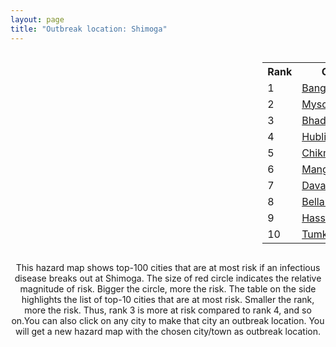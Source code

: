 ```yaml
---
layout: page
title: "Outbreak location: Shimoga"
---
```

<div style="width: 100%; overflow: auto;">
<div style="width: 75%; float: left;">
<div id="mapid">
<script src="https://buda-magenta.github.io/hazard_map/load_map.js"></script>

<script>
var marker_outbreak = L.marker([13.932609, 75.574978],{"autoPan": true}).addTo(map); marker_outbreak.bindTooltip("Shimoga").openTooltip();

var circle_1 = L.circle([12.979120, 77.591300], {"pane": "markerPane", "color": "red", "fill": true, "fillOpacity": 0.2, "fillRule": "evenodd", "lineCap": "round", "lineJoin": "round", "opacity": 1.0, "radius": 160222, "stroke": true, "weight": 3}).addTo(map);
circle_1.bindTooltip("Bangalore<br>rank: 1<br>hazard index: 0.160222")
circle_1.bindPopup('<a href="https://buda-magenta.github.io/hazard_map/Bangalore">Bangalore</a>')

var circle_2 = L.circle([12.305183, 76.655361], {"pane": "markerPane", "color": "red", "fill": true, "fillOpacity": 0.2, "fillRule": "evenodd", "lineCap": "round", "lineJoin": "round", "opacity": 1.0, "radius": 64117, "stroke": true, "weight": 3}).addTo(map);
circle_2.bindTooltip("Mysore<br>rank: 2<br>hazard index: 0.064118")
circle_2.bindPopup('<a href="https://buda-magenta.github.io/hazard_map/Mysore">Mysore</a>')

var circle_3 = L.circle([20.166670, 79.172114], {"pane": "markerPane", "color": "red", "fill": true, "fillOpacity": 0.2, "fillRule": "evenodd", "lineCap": "round", "lineJoin": "round", "opacity": 1.0, "radius": 28551, "stroke": true, "weight": 3}).addTo(map);
circle_3.bindTooltip("Bhadravati<br>rank: 3<br>hazard index: 0.028552")
circle_3.bindPopup('<a href="https://buda-magenta.github.io/hazard_map/Bhadravati">Bhadravati</a>')

var circle_4 = L.circle([15.351838, 75.137985], {"pane": "markerPane", "color": "red", "fill": true, "fillOpacity": 0.2, "fillRule": "evenodd", "lineCap": "round", "lineJoin": "round", "opacity": 1.0, "radius": 25720, "stroke": true, "weight": 3}).addTo(map);
circle_4.bindTooltip("Hubli<br>rank: 4<br>hazard index: 0.025720")
circle_4.bindPopup('<a href="https://buda-magenta.github.io/hazard_map/Hubli">Hubli</a>')

var circle_5 = L.circle([13.318014, 75.773874], {"pane": "markerPane", "color": "red", "fill": true, "fillOpacity": 0.2, "fillRule": "evenodd", "lineCap": "round", "lineJoin": "round", "opacity": 1.0, "radius": 14951, "stroke": true, "weight": 3}).addTo(map);
circle_5.bindTooltip("Chikmagalur<br>rank: 5<br>hazard index: 0.014951")
circle_5.bindPopup('<a href="https://buda-magenta.github.io/hazard_map/Chikmagalur">Chikmagalur</a>')

var circle_6 = L.circle([12.869810, 74.843008], {"pane": "markerPane", "color": "red", "fill": true, "fillOpacity": 0.2, "fillRule": "evenodd", "lineCap": "round", "lineJoin": "round", "opacity": 1.0, "radius": 13210, "stroke": true, "weight": 3}).addTo(map);
circle_6.bindTooltip("Mangalore<br>rank: 6<br>hazard index: 0.013210")
circle_6.bindPopup('<a href="https://buda-magenta.github.io/hazard_map/Mangalore">Mangalore</a>')

var circle_7 = L.circle([14.466127, 75.920636], {"pane": "markerPane", "color": "red", "fill": true, "fillOpacity": 0.2, "fillRule": "evenodd", "lineCap": "round", "lineJoin": "round", "opacity": 1.0, "radius": 11857, "stroke": true, "weight": 3}).addTo(map);
circle_7.bindTooltip("Davanagere<br>rank: 7<br>hazard index: 0.011857")
circle_7.bindPopup('<a href="https://buda-magenta.github.io/hazard_map/Davanagere">Davanagere</a>')

var circle_8 = L.circle([15.143395, 76.919388], {"pane": "markerPane", "color": "red", "fill": true, "fillOpacity": 0.2, "fillRule": "evenodd", "lineCap": "round", "lineJoin": "round", "opacity": 1.0, "radius": 11162, "stroke": true, "weight": 3}).addTo(map);
circle_8.bindTooltip("Bellary<br>rank: 8<br>hazard index: 0.011163")
circle_8.bindPopup('<a href="https://buda-magenta.github.io/hazard_map/Bellary">Bellary</a>')

var circle_9 = L.circle([13.007082, 76.099270], {"pane": "markerPane", "color": "red", "fill": true, "fillOpacity": 0.2, "fillRule": "evenodd", "lineCap": "round", "lineJoin": "round", "opacity": 1.0, "radius": 10132, "stroke": true, "weight": 3}).addTo(map);
circle_9.bindTooltip("Hassan<br>rank: 9<br>hazard index: 0.010132")
circle_9.bindPopup('<a href="https://buda-magenta.github.io/hazard_map/Hassan">Hassan</a>')

var circle_10 = L.circle([13.340077, 77.100621], {"pane": "markerPane", "color": "red", "fill": true, "fillOpacity": 0.2, "fillRule": "evenodd", "lineCap": "round", "lineJoin": "round", "opacity": 1.0, "radius": 8006, "stroke": true, "weight": 3}).addTo(map);
circle_10.bindTooltip("Tumkur<br>rank: 10<br>hazard index: 0.008006")
circle_10.bindPopup('<a href="https://buda-magenta.github.io/hazard_map/Tumkur">Tumkur</a>')

var circle_11 = L.circle([13.341917, 74.747323], {"pane": "markerPane", "color": "red", "fill": true, "fillOpacity": 0.2, "fillRule": "evenodd", "lineCap": "round", "lineJoin": "round", "opacity": 1.0, "radius": 6394, "stroke": true, "weight": 3}).addTo(map);
circle_11.bindTooltip("Udupi<br>rank: 11<br>hazard index: 0.006394")
circle_11.bindPopup('<a href="https://buda-magenta.github.io/hazard_map/Udupi">Udupi</a>')

var circle_12 = L.circle([15.266493, 76.387230], {"pane": "markerPane", "color": "red", "fill": true, "fillOpacity": 0.2, "fillRule": "evenodd", "lineCap": "round", "lineJoin": "round", "opacity": 1.0, "radius": 4479, "stroke": true, "weight": 3}).addTo(map);
circle_12.bindTooltip("Hospet<br>rank: 12<br>hazard index: 0.004479")
circle_12.bindPopup('<a href="https://buda-magenta.github.io/hazard_map/Hospet">Hospet</a>')

var circle_13 = L.circle([13.083694, 80.270186], {"pane": "markerPane", "color": "red", "fill": true, "fillOpacity": 0.2, "fillRule": "evenodd", "lineCap": "round", "lineJoin": "round", "opacity": 1.0, "radius": 3361, "stroke": true, "weight": 3}).addTo(map);
circle_13.bindTooltip("Chennai<br>rank: 13<br>hazard index: 0.003361")
circle_13.bindPopup('<a href="https://buda-magenta.github.io/hazard_map/Chennai">Chennai</a>')

var circle_14 = L.circle([28.651718, 77.221939], {"pane": "markerPane", "color": "red", "fill": true, "fillOpacity": 0.2, "fillRule": "evenodd", "lineCap": "round", "lineJoin": "round", "opacity": 1.0, "radius": 3273, "stroke": true, "weight": 3}).addTo(map);
circle_14.bindTooltip("Delhi<br>rank: 14<br>hazard index: 0.003273")
circle_14.bindPopup('<a href="https://buda-magenta.github.io/hazard_map/Delhi">Delhi</a>')

var circle_15 = L.circle([15.426365, 75.630079], {"pane": "markerPane", "color": "red", "fill": true, "fillOpacity": 0.2, "fillRule": "evenodd", "lineCap": "round", "lineJoin": "round", "opacity": 1.0, "radius": 3178, "stroke": true, "weight": 3}).addTo(map);
circle_15.bindTooltip("Gadag<br>rank: 15<br>hazard index: 0.003178")
circle_15.bindPopup('<a href="https://buda-magenta.github.io/hazard_map/Gadag">Gadag</a>')

var circle_16 = L.circle([19.075990, 72.877393], {"pane": "markerPane", "color": "red", "fill": true, "fillOpacity": 0.2, "fillRule": "evenodd", "lineCap": "round", "lineJoin": "round", "opacity": 1.0, "radius": 2710, "stroke": true, "weight": 3}).addTo(map);
circle_16.bindTooltip("Mumbai<br>rank: 16<br>hazard index: 0.002711")
circle_16.bindPopup('<a href="https://buda-magenta.github.io/hazard_map/Mumbai">Mumbai</a>')

var circle_17 = L.circle([11.664300, 78.146000], {"pane": "markerPane", "color": "red", "fill": true, "fillOpacity": 0.2, "fillRule": "evenodd", "lineCap": "round", "lineJoin": "round", "opacity": 1.0, "radius": 2526, "stroke": true, "weight": 3}).addTo(map);
circle_17.bindTooltip("Salem<br>rank: 17<br>hazard index: 0.002527")
circle_17.bindPopup('<a href="https://buda-magenta.github.io/hazard_map/Salem">Salem</a>')

var circle_18 = L.circle([14.625888, 75.635724], {"pane": "markerPane", "color": "red", "fill": true, "fillOpacity": 0.2, "fillRule": "evenodd", "lineCap": "round", "lineJoin": "round", "opacity": 1.0, "radius": 2517, "stroke": true, "weight": 3}).addTo(map);
circle_18.bindTooltip("Ranibennur<br>rank: 18<br>hazard index: 0.002518")
circle_18.bindPopup('<a href="https://buda-magenta.github.io/hazard_map/Ranibennur">Ranibennur</a>')

var circle_19 = L.circle([17.388786, 78.461065], {"pane": "markerPane", "color": "red", "fill": true, "fillOpacity": 0.2, "fillRule": "evenodd", "lineCap": "round", "lineJoin": "round", "opacity": 1.0, "radius": 2392, "stroke": true, "weight": 3}).addTo(map);
circle_19.bindTooltip("Hyderabad<br>rank: 19<br>hazard index: 0.002392")
circle_19.bindPopup('<a href="https://buda-magenta.github.io/hazard_map/Hyderabad">Hyderabad</a>')

var circle_20 = L.circle([15.431506, 76.532774], {"pane": "markerPane", "color": "red", "fill": true, "fillOpacity": 0.2, "fillRule": "evenodd", "lineCap": "round", "lineJoin": "round", "opacity": 1.0, "radius": 2149, "stroke": true, "weight": 3}).addTo(map);
circle_20.bindTooltip("Gangawati<br>rank: 20<br>hazard index: 0.002149")
circle_20.bindPopup('<a href="https://buda-magenta.github.io/hazard_map/Gangawati">Gangawati</a>')

var circle_21 = L.circle([12.955100, 78.269900], {"pane": "markerPane", "color": "red", "fill": true, "fillOpacity": 0.2, "fillRule": "evenodd", "lineCap": "round", "lineJoin": "round", "opacity": 1.0, "radius": 2035, "stroke": true, "weight": 3}).addTo(map);
circle_21.bindTooltip("Robertson Pet<br>rank: 21<br>hazard index: 0.002036")
circle_21.bindPopup('<a href="https://buda-magenta.github.io/hazard_map/Robertson_Pet">Robertson Pet</a>')

var circle_22 = L.circle([15.857267, 74.506934], {"pane": "markerPane", "color": "red", "fill": true, "fillOpacity": 0.2, "fillRule": "evenodd", "lineCap": "round", "lineJoin": "round", "opacity": 1.0, "radius": 1747, "stroke": true, "weight": 3}).addTo(map);
circle_22.bindTooltip("Belgaum<br>rank: 22<br>hazard index: 0.001747")
circle_22.bindPopup('<a href="https://buda-magenta.github.io/hazard_map/Belgaum">Belgaum</a>')

var circle_23 = L.circle([22.541418, 88.357691], {"pane": "markerPane", "color": "red", "fill": true, "fillOpacity": 0.2, "fillRule": "evenodd", "lineCap": "round", "lineJoin": "round", "opacity": 1.0, "radius": 1624, "stroke": true, "weight": 3}).addTo(map);
circle_23.bindTooltip("Kolkata<br>rank: 23<br>hazard index: 0.001624")
circle_23.bindPopup('<a href="https://buda-magenta.github.io/hazard_map/Kolkata">Kolkata</a>')

var circle_24 = L.circle([21.149813, 79.082056], {"pane": "markerPane", "color": "red", "fill": true, "fillOpacity": 0.2, "fillRule": "evenodd", "lineCap": "round", "lineJoin": "round", "opacity": 1.0, "radius": 1446, "stroke": true, "weight": 3}).addTo(map);
circle_24.bindTooltip("Nagpur<br>rank: 24<br>hazard index: 0.001447")
circle_24.bindPopup('<a href="https://buda-magenta.github.io/hazard_map/Nagpur">Nagpur</a>')

var circle_25 = L.circle([12.732884, 77.830948], {"pane": "markerPane", "color": "red", "fill": true, "fillOpacity": 0.2, "fillRule": "evenodd", "lineCap": "round", "lineJoin": "round", "opacity": 1.0, "radius": 1367, "stroke": true, "weight": 3}).addTo(map);
circle_25.bindTooltip("Hosur<br>rank: 25<br>hazard index: 0.001367")
circle_25.bindPopup('<a href="https://buda-magenta.github.io/hazard_map/Hosur">Hosur</a>')

var circle_26 = L.circle([18.521428, 73.854454], {"pane": "markerPane", "color": "red", "fill": true, "fillOpacity": 0.2, "fillRule": "evenodd", "lineCap": "round", "lineJoin": "round", "opacity": 1.0, "radius": 1268, "stroke": true, "weight": 3}).addTo(map);
circle_26.bindTooltip("Pune<br>rank: 26<br>hazard index: 0.001269")
circle_26.bindPopup('<a href="https://buda-magenta.github.io/hazard_map/Pune">Pune</a>')

var circle_27 = L.circle([12.523889, 76.896196], {"pane": "markerPane", "color": "red", "fill": true, "fillOpacity": 0.2, "fillRule": "evenodd", "lineCap": "round", "lineJoin": "round", "opacity": 1.0, "radius": 1120, "stroke": true, "weight": 3}).addTo(map);
circle_27.bindTooltip("Mandya<br>rank: 27<br>hazard index: 0.001120")
circle_27.bindPopup('<a href="https://buda-magenta.github.io/hazard_map/Mandya">Mandya</a>')

var circle_28 = L.circle([13.137000, 78.133961], {"pane": "markerPane", "color": "red", "fill": true, "fillOpacity": 0.2, "fillRule": "evenodd", "lineCap": "round", "lineJoin": "round", "opacity": 1.0, "radius": 1049, "stroke": true, "weight": 3}).addTo(map);
circle_28.bindTooltip("Kolar<br>rank: 28<br>hazard index: 0.001050")
circle_28.bindPopup('<a href="https://buda-magenta.github.io/hazard_map/Kolar">Kolar</a>')

var circle_29 = L.circle([16.850253, 74.594888], {"pane": "markerPane", "color": "red", "fill": true, "fillOpacity": 0.2, "fillRule": "evenodd", "lineCap": "round", "lineJoin": "round", "opacity": 1.0, "radius": 1048, "stroke": true, "weight": 3}).addTo(map);
circle_29.bindTooltip("Sangli<br>rank: 29<br>hazard index: 0.001048")
circle_29.bindPopup('<a href="https://buda-magenta.github.io/hazard_map/Sangli">Sangli</a>')

var circle_30 = L.circle([17.166667, 77.083333], {"pane": "markerPane", "color": "red", "fill": true, "fillOpacity": 0.2, "fillRule": "evenodd", "lineCap": "round", "lineJoin": "round", "opacity": 1.0, "radius": 900, "stroke": true, "weight": 3}).addTo(map);
circle_30.bindTooltip("Gulbarga<br>rank: 30<br>hazard index: 0.000900")
circle_30.bindPopup('<a href="https://buda-magenta.github.io/hazard_map/Gulbarga">Gulbarga</a>')

var circle_31 = L.circle([11.001812, 76.962843], {"pane": "markerPane", "color": "red", "fill": true, "fillOpacity": 0.2, "fillRule": "evenodd", "lineCap": "round", "lineJoin": "round", "opacity": 1.0, "radius": 884, "stroke": true, "weight": 3}).addTo(map);
circle_31.bindTooltip("Coimbatore<br>rank: 31<br>hazard index: 0.000884")
circle_31.bindPopup('<a href="https://buda-magenta.github.io/hazard_map/Coimbatore">Coimbatore</a>')

var circle_32 = L.circle([23.021624, 72.579707], {"pane": "markerPane", "color": "red", "fill": true, "fillOpacity": 0.2, "fillRule": "evenodd", "lineCap": "round", "lineJoin": "round", "opacity": 1.0, "radius": 852, "stroke": true, "weight": 3}).addTo(map);
circle_32.bindTooltip("Ahmedabad<br>rank: 32<br>hazard index: 0.000852")
circle_32.bindPopup('<a href="https://buda-magenta.github.io/hazard_map/Ahmedabad">Ahmedabad</a>')

var circle_33 = L.circle([14.226644, 76.400512], {"pane": "markerPane", "color": "red", "fill": true, "fillOpacity": 0.2, "fillRule": "evenodd", "lineCap": "round", "lineJoin": "round", "opacity": 1.0, "radius": 851, "stroke": true, "weight": 3}).addTo(map);
circle_33.bindTooltip("Chitradurga<br>rank: 33<br>hazard index: 0.000851")
circle_33.bindPopup('<a href="https://buda-magenta.github.io/hazard_map/Chitradurga">Chitradurga</a>')

var circle_34 = L.circle([15.398403, 73.812918], {"pane": "markerPane", "color": "red", "fill": true, "fillOpacity": 0.2, "fillRule": "evenodd", "lineCap": "round", "lineJoin": "round", "opacity": 1.0, "radius": 846, "stroke": true, "weight": 3}).addTo(map);
circle_34.bindTooltip("Vasco Da Gama<br>rank: 34<br>hazard index: 0.000847")
circle_34.bindPopup('<a href="https://buda-magenta.github.io/hazard_map/Vasco_Da_Gama">Vasco Da Gama</a>')

var circle_35 = L.circle([9.931308, 76.267414], {"pane": "markerPane", "color": "red", "fill": true, "fillOpacity": 0.2, "fillRule": "evenodd", "lineCap": "round", "lineJoin": "round", "opacity": 1.0, "radius": 750, "stroke": true, "weight": 3}).addTo(map);
circle_35.bindTooltip("Kochi<br>rank: 35<br>hazard index: 0.000751")
circle_35.bindPopup('<a href="https://buda-magenta.github.io/hazard_map/Kochi">Kochi</a>')

var circle_36 = L.circle([16.702841, 74.240533], {"pane": "markerPane", "color": "red", "fill": true, "fillOpacity": 0.2, "fillRule": "evenodd", "lineCap": "round", "lineJoin": "round", "opacity": 1.0, "radius": 728, "stroke": true, "weight": 3}).addTo(map);
circle_36.bindTooltip("Kolhapur<br>rank: 36<br>hazard index: 0.000728")
circle_36.bindPopup('<a href="https://buda-magenta.github.io/hazard_map/Kolhapur">Kolhapur</a>')

var circle_37 = L.circle([16.508759, 80.618510], {"pane": "markerPane", "color": "red", "fill": true, "fillOpacity": 0.2, "fillRule": "evenodd", "lineCap": "round", "lineJoin": "round", "opacity": 1.0, "radius": 719, "stroke": true, "weight": 3}).addTo(map);
circle_37.bindTooltip("Vijayawada<br>rank: 37<br>hazard index: 0.000719")
circle_37.bindPopup('<a href="https://buda-magenta.github.io/hazard_map/Vijayawada">Vijayawada</a>')

var circle_38 = L.circle([17.723128, 83.301284], {"pane": "markerPane", "color": "red", "fill": true, "fillOpacity": 0.2, "fillRule": "evenodd", "lineCap": "round", "lineJoin": "round", "opacity": 1.0, "radius": 712, "stroke": true, "weight": 3}).addTo(map);
circle_38.bindTooltip("Visakhapatnam<br>rank: 38<br>hazard index: 0.000712")
circle_38.bindPopup('<a href="https://buda-magenta.github.io/hazard_map/Visakhapatnam">Visakhapatnam</a>')

var circle_39 = L.circle([14.654623, 77.556260], {"pane": "markerPane", "color": "red", "fill": true, "fillOpacity": 0.2, "fillRule": "evenodd", "lineCap": "round", "lineJoin": "round", "opacity": 1.0, "radius": 696, "stroke": true, "weight": 3}).addTo(map);
circle_39.bindTooltip("Anantapur<br>rank: 39<br>hazard index: 0.000696")
circle_39.bindPopup('<a href="https://buda-magenta.github.io/hazard_map/Anantapur">Anantapur</a>')

var circle_40 = L.circle([11.258608, 75.778874], {"pane": "markerPane", "color": "red", "fill": true, "fillOpacity": 0.2, "fillRule": "evenodd", "lineCap": "round", "lineJoin": "round", "opacity": 1.0, "radius": 646, "stroke": true, "weight": 3}).addTo(map);
circle_40.bindTooltip("Kozhikode<br>rank: 40<br>hazard index: 0.000646")
circle_40.bindPopup('<a href="https://buda-magenta.github.io/hazard_map/Kozhikode">Kozhikode</a>')

var circle_41 = L.circle([20.266777, 85.843559], {"pane": "markerPane", "color": "red", "fill": true, "fillOpacity": 0.2, "fillRule": "evenodd", "lineCap": "round", "lineJoin": "round", "opacity": 1.0, "radius": 639, "stroke": true, "weight": 3}).addTo(map);
circle_41.bindTooltip("Bhubaneswar<br>rank: 41<br>hazard index: 0.000640")
circle_41.bindPopup('<a href="https://buda-magenta.github.io/hazard_map/Bhubaneswar">Bhubaneswar</a>')

var circle_42 = L.circle([8.576971, 77.050125], {"pane": "markerPane", "color": "red", "fill": true, "fillOpacity": 0.2, "fillRule": "evenodd", "lineCap": "round", "lineJoin": "round", "opacity": 1.0, "radius": 533, "stroke": true, "weight": 3}).addTo(map);
circle_42.bindTooltip("Thiruvananthapuram<br>rank: 42<br>hazard index: 0.000533")
circle_42.bindPopup('<a href="https://buda-magenta.github.io/hazard_map/Thiruvananthapuram">Thiruvananthapuram</a>')

var circle_43 = L.circle([13.826383, 77.493772], {"pane": "markerPane", "color": "red", "fill": true, "fillOpacity": 0.2, "fillRule": "evenodd", "lineCap": "round", "lineJoin": "round", "opacity": 1.0, "radius": 470, "stroke": true, "weight": 3}).addTo(map);
circle_43.bindTooltip("Hindupur<br>rank: 43<br>hazard index: 0.000471")
circle_43.bindPopup('<a href="https://buda-magenta.github.io/hazard_map/Hindupur">Hindupur</a>')

var circle_44 = L.circle([17.849907, 75.276320], {"pane": "markerPane", "color": "red", "fill": true, "fillOpacity": 0.2, "fillRule": "evenodd", "lineCap": "round", "lineJoin": "round", "opacity": 1.0, "radius": 453, "stroke": true, "weight": 3}).addTo(map);
circle_44.bindTooltip("Solapur<br>rank: 44<br>hazard index: 0.000453")
circle_44.bindPopup('<a href="https://buda-magenta.github.io/hazard_map/Solapur">Solapur</a>')

var circle_45 = L.circle([14.422347, 77.720069], {"pane": "markerPane", "color": "red", "fill": true, "fillOpacity": 0.2, "fillRule": "evenodd", "lineCap": "round", "lineJoin": "round", "opacity": 1.0, "radius": 414, "stroke": true, "weight": 3}).addTo(map);
circle_45.bindTooltip("Dharmavaram<br>rank: 45<br>hazard index: 0.000415")
circle_45.bindPopup('<a href="https://buda-magenta.github.io/hazard_map/Dharmavaram">Dharmavaram</a>')

var circle_46 = L.circle([9.926115, 78.114098], {"pane": "markerPane", "color": "red", "fill": true, "fillOpacity": 0.2, "fillRule": "evenodd", "lineCap": "round", "lineJoin": "round", "opacity": 1.0, "radius": 412, "stroke": true, "weight": 3}).addTo(map);
circle_46.bindTooltip("Madurai<br>rank: 46<br>hazard index: 0.000413")
circle_46.bindPopup('<a href="https://buda-magenta.github.io/hazard_map/Madurai">Madurai</a>')

var circle_47 = L.circle([11.369204, 77.676627], {"pane": "markerPane", "color": "red", "fill": true, "fillOpacity": 0.2, "fillRule": "evenodd", "lineCap": "round", "lineJoin": "round", "opacity": 1.0, "radius": 397, "stroke": true, "weight": 3}).addTo(map);
circle_47.bindTooltip("Erode<br>rank: 47<br>hazard index: 0.000398")
circle_47.bindPopup('<a href="https://buda-magenta.github.io/hazard_map/Erode">Erode</a>')

var circle_48 = L.circle([21.154541, 77.644296], {"pane": "markerPane", "color": "red", "fill": true, "fillOpacity": 0.2, "fillRule": "evenodd", "lineCap": "round", "lineJoin": "round", "opacity": 1.0, "radius": 388, "stroke": true, "weight": 3}).addTo(map);
circle_48.bindTooltip("Amravati<br>rank: 48<br>hazard index: 0.000389")
circle_48.bindPopup('<a href="https://buda-magenta.github.io/hazard_map/Amravati">Amravati</a>')

var circle_49 = L.circle([26.838100, 80.934600], {"pane": "markerPane", "color": "red", "fill": true, "fillOpacity": 0.2, "fillRule": "evenodd", "lineCap": "round", "lineJoin": "round", "opacity": 1.0, "radius": 385, "stroke": true, "weight": 3}).addTo(map);
circle_49.bindTooltip("Lucknow<br>rank: 49<br>hazard index: 0.000386")
circle_49.bindPopup('<a href="https://buda-magenta.github.io/hazard_map/Lucknow">Lucknow</a>')

var circle_50 = L.circle([15.119651, 77.455290], {"pane": "markerPane", "color": "red", "fill": true, "fillOpacity": 0.2, "fillRule": "evenodd", "lineCap": "round", "lineJoin": "round", "opacity": 1.0, "radius": 375, "stroke": true, "weight": 3}).addTo(map);
circle_50.bindTooltip("Guntakal<br>rank: 50<br>hazard index: 0.000375")
circle_50.bindPopup('<a href="https://buda-magenta.github.io/hazard_map/Guntakal">Guntakal</a>')

var circle_51 = L.circle([26.915458, 75.818982], {"pane": "markerPane", "color": "red", "fill": true, "fillOpacity": 0.2, "fillRule": "evenodd", "lineCap": "round", "lineJoin": "round", "opacity": 1.0, "radius": 373, "stroke": true, "weight": 3}).addTo(map);
circle_51.bindTooltip("Jaipur<br>rank: 51<br>hazard index: 0.000374")
circle_51.bindPopup('<a href="https://buda-magenta.github.io/hazard_map/Jaipur">Jaipur</a>')

var circle_52 = L.circle([13.160105, 79.155551], {"pane": "markerPane", "color": "red", "fill": true, "fillOpacity": 0.2, "fillRule": "evenodd", "lineCap": "round", "lineJoin": "round", "opacity": 1.0, "radius": 356, "stroke": true, "weight": 3}).addTo(map);
circle_52.bindTooltip("Chittoor<br>rank: 52<br>hazard index: 0.000356")
circle_52.bindPopup('<a href="https://buda-magenta.github.io/hazard_map/Chittoor">Chittoor</a>')

var circle_53 = L.circle([16.695935, 74.455575], {"pane": "markerPane", "color": "red", "fill": true, "fillOpacity": 0.2, "fillRule": "evenodd", "lineCap": "round", "lineJoin": "round", "opacity": 1.0, "radius": 355, "stroke": true, "weight": 3}).addTo(map);
circle_53.bindTooltip("Ichalkaranji<br>rank: 53<br>hazard index: 0.000355")
circle_53.bindPopup('<a href="https://buda-magenta.github.io/hazard_map/Ichalkaranji">Ichalkaranji</a>')

var circle_54 = L.circle([11.876225, 75.373804], {"pane": "markerPane", "color": "red", "fill": true, "fillOpacity": 0.2, "fillRule": "evenodd", "lineCap": "round", "lineJoin": "round", "opacity": 1.0, "radius": 345, "stroke": true, "weight": 3}).addTo(map);
circle_54.bindTooltip("Kannur<br>rank: 54<br>hazard index: 0.000346")
circle_54.bindPopup('<a href="https://buda-magenta.github.io/hazard_map/Kannur">Kannur</a>')

var circle_55 = L.circle([26.180598, 91.753943], {"pane": "markerPane", "color": "red", "fill": true, "fillOpacity": 0.2, "fillRule": "evenodd", "lineCap": "round", "lineJoin": "round", "opacity": 1.0, "radius": 340, "stroke": true, "weight": 3}).addTo(map);
circle_55.bindTooltip("Guwahati<br>rank: 55<br>hazard index: 0.000341")
circle_55.bindPopup('<a href="https://buda-magenta.github.io/hazard_map/Guwahati">Guwahati</a>')

var circle_56 = L.circle([25.609324, 85.123525], {"pane": "markerPane", "color": "red", "fill": true, "fillOpacity": 0.2, "fillRule": "evenodd", "lineCap": "round", "lineJoin": "round", "opacity": 1.0, "radius": 339, "stroke": true, "weight": 3}).addTo(map);
circle_56.bindTooltip("Patna<br>rank: 56<br>hazard index: 0.000340")
circle_56.bindPopup('<a href="https://buda-magenta.github.io/hazard_map/Patna">Patna</a>')

var circle_57 = L.circle([12.794811, 79.000641], {"pane": "markerPane", "color": "red", "fill": true, "fillOpacity": 0.2, "fillRule": "evenodd", "lineCap": "round", "lineJoin": "round", "opacity": 1.0, "radius": 327, "stroke": true, "weight": 3}).addTo(map);
circle_57.bindTooltip("Vellore<br>rank: 57<br>hazard index: 0.000328")
circle_57.bindPopup('<a href="https://buda-magenta.github.io/hazard_map/Vellore">Vellore</a>')

var circle_58 = L.circle([13.573260, 78.479146], {"pane": "markerPane", "color": "red", "fill": true, "fillOpacity": 0.2, "fillRule": "evenodd", "lineCap": "round", "lineJoin": "round", "opacity": 1.0, "radius": 298, "stroke": true, "weight": 3}).addTo(map);
circle_58.bindTooltip("Madanapalle<br>rank: 58<br>hazard index: 0.000299")
circle_58.bindPopup('<a href="https://buda-magenta.github.io/hazard_map/Madanapalle">Madanapalle</a>')

var circle_59 = L.circle([11.101781, 77.345192], {"pane": "markerPane", "color": "red", "fill": true, "fillOpacity": 0.2, "fillRule": "evenodd", "lineCap": "round", "lineJoin": "round", "opacity": 1.0, "radius": 292, "stroke": true, "weight": 3}).addTo(map);
circle_59.bindTooltip("Tiruppur<br>rank: 59<br>hazard index: 0.000293")
circle_59.bindPopup('<a href="https://buda-magenta.github.io/hazard_map/Tiruppur">Tiruppur</a>')

var circle_60 = L.circle([12.792907, 78.699917], {"pane": "markerPane", "color": "red", "fill": true, "fillOpacity": 0.2, "fillRule": "evenodd", "lineCap": "round", "lineJoin": "round", "opacity": 1.0, "radius": 274, "stroke": true, "weight": 3}).addTo(map);
circle_60.bindTooltip("Ambur<br>rank: 60<br>hazard index: 0.000274")
circle_60.bindPopup('<a href="https://buda-magenta.github.io/hazard_map/Ambur">Ambur</a>')

var circle_61 = L.circle([13.631637, 79.423171], {"pane": "markerPane", "color": "red", "fill": true, "fillOpacity": 0.2, "fillRule": "evenodd", "lineCap": "round", "lineJoin": "round", "opacity": 1.0, "radius": 273, "stroke": true, "weight": 3}).addTo(map);
circle_61.bindTooltip("Tirupati<br>rank: 61<br>hazard index: 0.000274")
circle_61.bindPopup('<a href="https://buda-magenta.github.io/hazard_map/Tirupati">Tirupati</a>')

var circle_62 = L.circle([22.720362, 75.868200], {"pane": "markerPane", "color": "red", "fill": true, "fillOpacity": 0.2, "fillRule": "evenodd", "lineCap": "round", "lineJoin": "round", "opacity": 1.0, "radius": 272, "stroke": true, "weight": 3}).addTo(map);
circle_62.bindTooltip("Indore<br>rank: 62<br>hazard index: 0.000272")
circle_62.bindPopup('<a href="https://buda-magenta.github.io/hazard_map/Indore">Indore</a>')

var circle_63 = L.circle([25.531031, 78.652689], {"pane": "markerPane", "color": "red", "fill": true, "fillOpacity": 0.2, "fillRule": "evenodd", "lineCap": "round", "lineJoin": "round", "opacity": 1.0, "radius": 261, "stroke": true, "weight": 3}).addTo(map);
circle_63.bindTooltip("Jhansi<br>rank: 63<br>hazard index: 0.000262")
circle_63.bindPopup('<a href="https://buda-magenta.github.io/hazard_map/Jhansi">Jhansi</a>')

var circle_64 = L.circle([14.475294, 78.821686], {"pane": "markerPane", "color": "red", "fill": true, "fillOpacity": 0.2, "fillRule": "evenodd", "lineCap": "round", "lineJoin": "round", "opacity": 1.0, "radius": 257, "stroke": true, "weight": 3}).addTo(map);
circle_64.bindTooltip("Kadapa<br>rank: 64<br>hazard index: 0.000257")
circle_64.bindPopup('<a href="https://buda-magenta.github.io/hazard_map/Kadapa">Kadapa</a>')

var circle_65 = L.circle([23.370035, 85.325013], {"pane": "markerPane", "color": "red", "fill": true, "fillOpacity": 0.2, "fillRule": "evenodd", "lineCap": "round", "lineJoin": "round", "opacity": 1.0, "radius": 255, "stroke": true, "weight": 3}).addTo(map);
circle_65.bindTooltip("Ranchi<br>rank: 65<br>hazard index: 0.000255")
circle_65.bindPopup('<a href="https://buda-magenta.github.io/hazard_map/Ranchi">Ranchi</a>')

var circle_66 = L.circle([10.525626, 76.213254], {"pane": "markerPane", "color": "red", "fill": true, "fillOpacity": 0.2, "fillRule": "evenodd", "lineCap": "round", "lineJoin": "round", "opacity": 1.0, "radius": 231, "stroke": true, "weight": 3}).addTo(map);
circle_66.bindTooltip("Thrissur<br>rank: 66<br>hazard index: 0.000231")
circle_66.bindPopup('<a href="https://buda-magenta.github.io/hazard_map/Thrissur">Thrissur</a>')

var circle_67 = L.circle([12.227213, 79.070156], {"pane": "markerPane", "color": "red", "fill": true, "fillOpacity": 0.2, "fillRule": "evenodd", "lineCap": "round", "lineJoin": "round", "opacity": 1.0, "radius": 227, "stroke": true, "weight": 3}).addTo(map);
circle_67.bindTooltip("Tiruvannamalai<br>rank: 67<br>hazard index: 0.000228")
circle_67.bindPopup('<a href="https://buda-magenta.github.io/hazard_map/Tiruvannamalai">Tiruvannamalai</a>')

var circle_68 = L.circle([8.887951, 76.595501], {"pane": "markerPane", "color": "red", "fill": true, "fillOpacity": 0.2, "fillRule": "evenodd", "lineCap": "round", "lineJoin": "round", "opacity": 1.0, "radius": 206, "stroke": true, "weight": 3}).addTo(map);
circle_68.bindTooltip("Kollam<br>rank: 68<br>hazard index: 0.000207")
circle_68.bindPopup('<a href="https://buda-magenta.github.io/hazard_map/Kollam">Kollam</a>')

var circle_69 = L.circle([20.030976, 79.358139], {"pane": "markerPane", "color": "red", "fill": true, "fillOpacity": 0.2, "fillRule": "evenodd", "lineCap": "round", "lineJoin": "round", "opacity": 1.0, "radius": 193, "stroke": true, "weight": 3}).addTo(map);
circle_69.bindTooltip("Chandrapur<br>rank: 69<br>hazard index: 0.000193")
circle_69.bindPopup('<a href="https://buda-magenta.github.io/hazard_map/Chandrapur">Chandrapur</a>')

var circle_70 = L.circle([21.170200, 72.831100], {"pane": "markerPane", "color": "red", "fill": true, "fillOpacity": 0.2, "fillRule": "evenodd", "lineCap": "round", "lineJoin": "round", "opacity": 1.0, "radius": 182, "stroke": true, "weight": 3}).addTo(map);
circle_70.bindTooltip("Surat<br>rank: 70<br>hazard index: 0.000183")
circle_70.bindPopup('<a href="https://buda-magenta.github.io/hazard_map/Surat">Surat</a>')

var circle_71 = L.circle([16.083333, 77.166667], {"pane": "markerPane", "color": "red", "fill": true, "fillOpacity": 0.2, "fillRule": "evenodd", "lineCap": "round", "lineJoin": "round", "opacity": 1.0, "radius": 172, "stroke": true, "weight": 3}).addTo(map);
circle_71.bindTooltip("Raichur<br>rank: 71<br>hazard index: 0.000172")
circle_71.bindPopup('<a href="https://buda-magenta.github.io/hazard_map/Raichur">Raichur</a>')

var circle_72 = L.circle([10.787898, 76.474087], {"pane": "markerPane", "color": "red", "fill": true, "fillOpacity": 0.2, "fillRule": "evenodd", "lineCap": "round", "lineJoin": "round", "opacity": 1.0, "radius": 161, "stroke": true, "weight": 3}).addTo(map);
circle_72.bindTooltip("Palakkad<br>rank: 72<br>hazard index: 0.000161")
circle_72.bindPopup('<a href="https://buda-magenta.github.io/hazard_map/Palakkad">Palakkad</a>')

var circle_73 = L.circle([17.005045, 81.780473], {"pane": "markerPane", "color": "red", "fill": true, "fillOpacity": 0.2, "fillRule": "evenodd", "lineCap": "round", "lineJoin": "round", "opacity": 1.0, "radius": 159, "stroke": true, "weight": 3}).addTo(map);
circle_73.bindTooltip("Rajahmundry<br>rank: 73<br>hazard index: 0.000160")
circle_73.bindPopup('<a href="https://buda-magenta.github.io/hazard_map/Rajahmundry">Rajahmundry</a>')

var circle_74 = L.circle([18.434644, 79.132265], {"pane": "markerPane", "color": "red", "fill": true, "fillOpacity": 0.2, "fillRule": "evenodd", "lineCap": "round", "lineJoin": "round", "opacity": 1.0, "radius": 156, "stroke": true, "weight": 3}).addTo(map);
circle_74.bindTooltip("Karimnagar<br>rank: 74<br>hazard index: 0.000157")
circle_74.bindPopup('<a href="https://buda-magenta.github.io/hazard_map/Karimnagar">Karimnagar</a>')

var circle_75 = L.circle([30.733442, 76.779714], {"pane": "markerPane", "color": "red", "fill": true, "fillOpacity": 0.2, "fillRule": "evenodd", "lineCap": "round", "lineJoin": "round", "opacity": 1.0, "radius": 154, "stroke": true, "weight": 3}).addTo(map);
circle_75.bindTooltip("Chandigarh<br>rank: 75<br>hazard index: 0.000155")
circle_75.bindPopup('<a href="https://buda-magenta.github.io/hazard_map/Chandigarh">Chandigarh</a>')

var circle_76 = L.circle([19.194329, 72.970178], {"pane": "markerPane", "color": "red", "fill": true, "fillOpacity": 0.2, "fillRule": "evenodd", "lineCap": "round", "lineJoin": "round", "opacity": 1.0, "radius": 151, "stroke": true, "weight": 3}).addTo(map);
circle_76.bindTooltip("Thane<br>rank: 76<br>hazard index: 0.000152")
circle_76.bindPopup('<a href="https://buda-magenta.github.io/hazard_map/Thane">Thane</a>')

var circle_77 = L.circle([18.793568, 80.815939], {"pane": "markerPane", "color": "red", "fill": true, "fillOpacity": 0.2, "fillRule": "evenodd", "lineCap": "round", "lineJoin": "round", "opacity": 1.0, "radius": 151, "stroke": true, "weight": 3}).addTo(map);
circle_77.bindTooltip("Bijapur<br>rank: 77<br>hazard index: 0.000151")
circle_77.bindPopup('<a href="https://buda-magenta.github.io/hazard_map/Bijapur">Bijapur</a>')

var circle_78 = L.circle([16.291519, 80.454159], {"pane": "markerPane", "color": "red", "fill": true, "fillOpacity": 0.2, "fillRule": "evenodd", "lineCap": "round", "lineJoin": "round", "opacity": 1.0, "radius": 149, "stroke": true, "weight": 3}).addTo(map);
circle_78.bindTooltip("Guntur<br>rank: 78<br>hazard index: 0.000150")
circle_78.bindPopup('<a href="https://buda-magenta.github.io/hazard_map/Guntur">Guntur</a>')

var circle_79 = L.circle([10.804973, 78.687030], {"pane": "markerPane", "color": "red", "fill": true, "fillOpacity": 0.2, "fillRule": "evenodd", "lineCap": "round", "lineJoin": "round", "opacity": 1.0, "radius": 147, "stroke": true, "weight": 3}).addTo(map);
circle_79.bindTooltip("Tiruchirappalli<br>rank: 79<br>hazard index: 0.000147")
circle_79.bindPopup('<a href="https://buda-magenta.github.io/hazard_map/Tiruchirappalli">Tiruchirappalli</a>')

var circle_80 = L.circle([26.698885, 88.320030], {"pane": "markerPane", "color": "red", "fill": true, "fillOpacity": 0.2, "fillRule": "evenodd", "lineCap": "round", "lineJoin": "round", "opacity": 1.0, "radius": 141, "stroke": true, "weight": 3}).addTo(map);
circle_80.bindTooltip("Bagdogra<br>rank: 80<br>hazard index: 0.000142")
circle_80.bindPopup('<a href="https://buda-magenta.github.io/hazard_map/Bagdogra">Bagdogra</a>')

var circle_81 = L.circle([18.761516, 79.478785], {"pane": "markerPane", "color": "red", "fill": true, "fillOpacity": 0.2, "fillRule": "evenodd", "lineCap": "round", "lineJoin": "round", "opacity": 1.0, "radius": 138, "stroke": true, "weight": 3}).addTo(map);
circle_81.bindTooltip("Ramagundam<br>rank: 81<br>hazard index: 0.000138")
circle_81.bindPopup('<a href="https://buda-magenta.github.io/hazard_map/Ramagundam">Ramagundam</a>')

var circle_82 = L.circle([15.830925, 78.042537], {"pane": "markerPane", "color": "red", "fill": true, "fillOpacity": 0.2, "fillRule": "evenodd", "lineCap": "round", "lineJoin": "round", "opacity": 1.0, "radius": 126, "stroke": true, "weight": 3}).addTo(map);
circle_82.bindTooltip("Kurnool<br>rank: 82<br>hazard index: 0.000127")
circle_82.bindPopup('<a href="https://buda-magenta.github.io/hazard_map/Kurnool">Kurnool</a>')

var circle_83 = L.circle([25.335649, 83.007629], {"pane": "markerPane", "color": "red", "fill": true, "fillOpacity": 0.2, "fillRule": "evenodd", "lineCap": "round", "lineJoin": "round", "opacity": 1.0, "radius": 119, "stroke": true, "weight": 3}).addTo(map);
circle_83.bindTooltip("Varanasi<br>rank: 83<br>hazard index: 0.000119")
circle_83.bindPopup('<a href="https://buda-magenta.github.io/hazard_map/Varanasi">Varanasi</a>')

var circle_84 = L.circle([14.906956, 78.009707], {"pane": "markerPane", "color": "red", "fill": true, "fillOpacity": 0.2, "fillRule": "evenodd", "lineCap": "round", "lineJoin": "round", "opacity": 1.0, "radius": 116, "stroke": true, "weight": 3}).addTo(map);
circle_84.bindTooltip("Tadipatri<br>rank: 84<br>hazard index: 0.000117")
circle_84.bindPopup('<a href="https://buda-magenta.github.io/hazard_map/Tadipatri">Tadipatri</a>')

var circle_85 = L.circle([14.449372, 79.987376], {"pane": "markerPane", "color": "red", "fill": true, "fillOpacity": 0.2, "fillRule": "evenodd", "lineCap": "round", "lineJoin": "round", "opacity": 1.0, "radius": 98, "stroke": true, "weight": 3}).addTo(map);
circle_85.bindTooltip("Nellore<br>rank: 85<br>hazard index: 0.000098")
circle_85.bindPopup('<a href="https://buda-magenta.github.io/hazard_map/Nellore">Nellore</a>')

var circle_86 = L.circle([8.701220, 77.579269], {"pane": "markerPane", "color": "red", "fill": true, "fillOpacity": 0.2, "fillRule": "evenodd", "lineCap": "round", "lineJoin": "round", "opacity": 1.0, "radius": 98, "stroke": true, "weight": 3}).addTo(map);
circle_86.bindTooltip("Tirunelveli<br>rank: 86<br>hazard index: 0.000098")
circle_86.bindPopup('<a href="https://buda-magenta.github.io/hazard_map/Tirunelveli">Tirunelveli</a>')

var circle_87 = L.circle([20.972740, 80.691555], {"pane": "markerPane", "color": "red", "fill": true, "fillOpacity": 0.2, "fillRule": "evenodd", "lineCap": "round", "lineJoin": "round", "opacity": 1.0, "radius": 98, "stroke": true, "weight": 3}).addTo(map);
circle_87.bindTooltip("Rajnandgaon<br>rank: 87<br>hazard index: 0.000098")
circle_87.bindPopup('<a href="https://buda-magenta.github.io/hazard_map/Rajnandgaon">Rajnandgaon</a>')

var circle_88 = L.circle([17.910400, 77.519900], {"pane": "markerPane", "color": "red", "fill": true, "fillOpacity": 0.2, "fillRule": "evenodd", "lineCap": "round", "lineJoin": "round", "opacity": 1.0, "radius": 95, "stroke": true, "weight": 3}).addTo(map);
circle_88.bindTooltip("Bidar<br>rank: 88<br>hazard index: 0.000096")
circle_88.bindPopup('<a href="https://buda-magenta.github.io/hazard_map/Bidar">Bidar</a>')

var circle_89 = L.circle([23.258486, 77.401989], {"pane": "markerPane", "color": "red", "fill": true, "fillOpacity": 0.2, "fillRule": "evenodd", "lineCap": "round", "lineJoin": "round", "opacity": 1.0, "radius": 93, "stroke": true, "weight": 3}).addTo(map);
circle_89.bindTooltip("Bhopal<br>rank: 89<br>hazard index: 0.000093")
circle_89.bindPopup('<a href="https://buda-magenta.github.io/hazard_map/Bhopal">Bhopal</a>')

var circle_90 = L.circle([16.185317, 75.696792], {"pane": "markerPane", "color": "red", "fill": true, "fillOpacity": 0.2, "fillRule": "evenodd", "lineCap": "round", "lineJoin": "round", "opacity": 1.0, "radius": 91, "stroke": true, "weight": 3}).addTo(map);
circle_90.bindTooltip("Bagalkot<br>rank: 90<br>hazard index: 0.000092")
circle_90.bindPopup('<a href="https://buda-magenta.github.io/hazard_map/Bagalkot">Bagalkot</a>')

var circle_91 = L.circle([15.475377, 78.478558], {"pane": "markerPane", "color": "red", "fill": true, "fillOpacity": 0.2, "fillRule": "evenodd", "lineCap": "round", "lineJoin": "round", "opacity": 1.0, "radius": 82, "stroke": true, "weight": 3}).addTo(map);
circle_91.bindTooltip("Nandyal<br>rank: 91<br>hazard index: 0.000083")
circle_91.bindPopup('<a href="https://buda-magenta.github.io/hazard_map/Nandyal">Nandyal</a>')

var circle_92 = L.circle([10.915649, 79.806949], {"pane": "markerPane", "color": "red", "fill": true, "fillOpacity": 0.2, "fillRule": "evenodd", "lineCap": "round", "lineJoin": "round", "opacity": 1.0, "radius": 78, "stroke": true, "weight": 3}).addTo(map);
circle_92.bindTooltip("Pondicherry<br>rank: 92<br>hazard index: 0.000078")
circle_92.bindPopup('<a href="https://buda-magenta.github.io/hazard_map/Pondicherry">Pondicherry</a>')

var circle_93 = L.circle([19.807608, 85.825254], {"pane": "markerPane", "color": "red", "fill": true, "fillOpacity": 0.2, "fillRule": "evenodd", "lineCap": "round", "lineJoin": "round", "opacity": 1.0, "radius": 73, "stroke": true, "weight": 3}).addTo(map);
circle_93.bindTooltip("Puri<br>rank: 93<br>hazard index: 0.000074")
circle_93.bindPopup('<a href="https://buda-magenta.github.io/hazard_map/Puri">Puri</a>')

var circle_94 = L.circle([21.237947, 81.633683], {"pane": "markerPane", "color": "red", "fill": true, "fillOpacity": 0.2, "fillRule": "evenodd", "lineCap": "round", "lineJoin": "round", "opacity": 1.0, "radius": 70, "stroke": true, "weight": 3}).addTo(map);
circle_94.bindTooltip("Raipur<br>rank: 94<br>hazard index: 0.000071")
circle_94.bindPopup('<a href="https://buda-magenta.github.io/hazard_map/Raipur">Raipur</a>')

var circle_95 = L.circle([31.634308, 74.873679], {"pane": "markerPane", "color": "red", "fill": true, "fillOpacity": 0.2, "fillRule": "evenodd", "lineCap": "round", "lineJoin": "round", "opacity": 1.0, "radius": 70, "stroke": true, "weight": 3}).addTo(map);
circle_95.bindTooltip("Amritsar<br>rank: 95<br>hazard index: 0.000070")
circle_95.bindPopup('<a href="https://buda-magenta.github.io/hazard_map/Amritsar">Amritsar</a>')

var circle_96 = L.circle([30.325565, 78.043681], {"pane": "markerPane", "color": "red", "fill": true, "fillOpacity": 0.2, "fillRule": "evenodd", "lineCap": "round", "lineJoin": "round", "opacity": 1.0, "radius": 68, "stroke": true, "weight": 3}).addTo(map);
circle_96.bindTooltip("Dehradun<br>rank: 96<br>hazard index: 0.000069")
circle_96.bindPopup('<a href="https://buda-magenta.github.io/hazard_map/Dehradun">Dehradun</a>')

var circle_97 = L.circle([19.169335, 77.311013], {"pane": "markerPane", "color": "red", "fill": true, "fillOpacity": 0.2, "fillRule": "evenodd", "lineCap": "round", "lineJoin": "round", "opacity": 1.0, "radius": 68, "stroke": true, "weight": 3}).addTo(map);
circle_97.bindTooltip("Nanded Waghala<br>rank: 97<br>hazard index: 0.000068")
circle_97.bindPopup('<a href="https://buda-magenta.github.io/hazard_map/Nanded_Waghala">Nanded Waghala</a>')

var circle_98 = L.circle([15.631900, 77.275900], {"pane": "markerPane", "color": "red", "fill": true, "fillOpacity": 0.2, "fillRule": "evenodd", "lineCap": "round", "lineJoin": "round", "opacity": 1.0, "radius": 68, "stroke": true, "weight": 3}).addTo(map);
circle_98.bindTooltip("Adoni<br>rank: 98<br>hazard index: 0.000068")
circle_98.bindPopup('<a href="https://buda-magenta.github.io/hazard_map/Adoni">Adoni</a>')

var circle_99 = L.circle([10.330330, 78.067398], {"pane": "markerPane", "color": "red", "fill": true, "fillOpacity": 0.2, "fillRule": "evenodd", "lineCap": "round", "lineJoin": "round", "opacity": 1.0, "radius": 66, "stroke": true, "weight": 3}).addTo(map);
circle_99.bindTooltip("Dindigul<br>rank: 99<br>hazard index: 0.000066")
circle_99.bindPopup('<a href="https://buda-magenta.github.io/hazard_map/Dindigul">Dindigul</a>')

var circle_100 = L.circle([22.297314, 73.194257], {"pane": "markerPane", "color": "red", "fill": true, "fillOpacity": 0.2, "fillRule": "evenodd", "lineCap": "round", "lineJoin": "round", "opacity": 1.0, "radius": 65, "stroke": true, "weight": 3}).addTo(map);
circle_100.bindTooltip("Vadodara<br>rank: 100<br>hazard index: 0.000065")
circle_100.bindPopup('<a href="https://buda-magenta.github.io/hazard_map/Vadodara">Vadodara</a>')
</script>
</div>
</div>


<div style="width: 20%; float: right;">
<table>
<tr>
<th>Rank</th>
<th>City</th>
</tr>

<tr>
<td>1</td>
<td><a href="https://buda-magenta.github.io/hazard_map/Bangalore">Bangalore</a></td>
</tr>

<tr>
<td>2</td>
<td><a href="https://buda-magenta.github.io/hazard_map/Mysore">Mysore</a></td>
</tr>

<tr>
<td>3</td>
<td><a href="https://buda-magenta.github.io/hazard_map/Bhadravati">Bhadravati</a></td>
</tr>

<tr>
<td>4</td>
<td><a href="https://buda-magenta.github.io/hazard_map/Hubli">Hubli</a></td>
</tr>

<tr>
<td>5</td>
<td><a href="https://buda-magenta.github.io/hazard_map/Chikmagalur">Chikmagalur</a></td>
</tr>

<tr>
<td>6</td>
<td><a href="https://buda-magenta.github.io/hazard_map/Mangalore">Mangalore</a></td>
</tr>

<tr>
<td>7</td>
<td><a href="https://buda-magenta.github.io/hazard_map/Davanagere">Davanagere</a></td>
</tr>

<tr>
<td>8</td>
<td><a href="https://buda-magenta.github.io/hazard_map/Bellary">Bellary</a></td>
</tr>

<tr>
<td>9</td>
<td><a href="https://buda-magenta.github.io/hazard_map/Hassan">Hassan</a></td>
</tr>

<tr>
<td>10</td>
<td><a href="https://buda-magenta.github.io/hazard_map/Tumkur">Tumkur</a></td>
</tr>

</table>
</div>
</div>


<p align="center">This hazard map shows top-100 cities that are at most risk if an infectious disease breaks out at Shimoga. The size of red circle indicates the relative magnitude of risk. Bigger the circle, more the risk. The table on the side highlights the list of top-10 cities that are at most risk. Smaller the rank, more the risk. Thus, rank 3 is more at risk compared to rank 4, and so on.You can also click on any city to make that city an outbreak location. You will get a new hazard map with the chosen city/town as outbreak location.
</p>